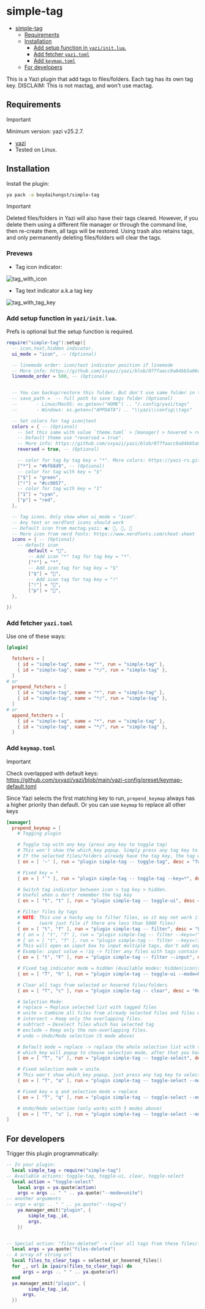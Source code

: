 # simple-tag

<!--toc:start-->

- [simple-tag](#simple-tag)
  - [Requirements](#requirements)
  - [Installation](#installation)
    - [Add setup function in `yazi/init.lua`.](#add-setup-function-in-yaziinitlua)
    - [Add fetcher `yazi.toml`](#add-fetcher-yazitoml)
    - [Add `keymap.toml`](#add-keymaptoml)
  - [For developers](#for-developers)
  <!--toc:end-->

This is a Yazi plugin that add tags to files/folders. Each tag has its own tag key.
DISCLAIM: This is not mactag, and won't use mactag.

## Requirements

> [!IMPORTANT]
> Minimum version: yazi v25.2.7.

- [yazi](https://github.com/sxyazi/yazi)
- Tested on Linux.

## Installation

Install the plugin:

```sh
ya pack -a boydaihungst/simple-tag
```

> [!IMPORTANT]
> Deleted files/folders in Yazi will also have their tags cleared.
> However, if you delete them using a different file manager or through the command line, then re-create them,
> all tags will be restored. Using trash also retains tags, and only permanently deleting files/folders will clear the tags.

### Prevews

- Tag icon indicator:

![tag_with_icon](assets/2025-02-13-21-17-07.png)

- Tag text indicator a.k.a tag key

![tag_with_tag_key](assets/2025-02-13-21-17-56.png)

### Add setup function in `yazi/init.lua`.

Prefs is optional but the setup function is required.

```lua
require("simple-tag"):setup({
  -- icon,text,hidden indicator.
  ui_mode = "icon", -- (Optional)

  -- linemode order: icon/text indicator position if linemode
  -- More info: https://github.com/sxyazi/yazi/blob/077faacc9a84bb5a06c5a8185a71405b0cb3dc8a/yazi-plugin/preset/components/linemode.lua#L4-L5
  linemode_order = 500, -- (Optional)


  -- You can backup/restore this folder. But don't use same folder in the different OS.
  -- save_path =  -- full path to save tags folder (Optional)
  --       - Linux/MacOS: os.getenv("HOME") .. "/.config/yazi/tags"
  --       - Windows: os.getenv("APPDATA") .. "\\yazi\\config\\tags"

  -- Set colors for tag icon|text
  colors = { -- (Optional)
	-- Set this same with value `theme.toml` > [manager] > hovered > reversed
	-- Default theme use "reversed = true".
	-- More info: https://github.com/sxyazi/yazi/blob/077faacc9a84bb5a06c5a8185a71405b0cb3dc8a/yazi-config/preset/theme-dark.toml#L25
	reversed = true, -- (Optional)

	-- color for tag by tag key = "*". More colors: https://yazi-rs.github.io/docs/configuration/theme#types.color
	["*"] = "#bf68d9", -- (Optional)
	-- color for tag with key = "$"
	["$"] = "green",
	["!"] = "#cc9057",
	-- color for tag with key = "1"
	["1"] = "cyan",
	["p"] = "red",
  },

  -- Tag icons. Only show when ui_mode = "icon".
  -- Any text or nerdfont icons should work
  -- Default icon from mactag.yazi: ●; , , 󱈤
  -- More icon from nerd fonts: https://www.nerdfonts.com/cheat-sheet
  icons = { -- (Optional)
    -- default icon
		default = "󰚋",
		-- Add icon "*" tag for tag key = "*".
		["*"] = "*",
		-- Add icon tag for tag key = "$"
		["$"] = "",
		-- Add icon tag for tag key = "!"
		["!"] = "",
		["p"] = "",
  },

})
```

### Add fetcher `yazi.toml`

Use one of these ways:

```toml
[plugin]

  fetchers = [
    { id = "simple-tag", name = "*", run = "simple-tag" },
    { id = "simple-tag", name = "*/", run = "simple-tag" },
  ]
# or
  prepend_fetchers = [
    { id = "simple-tag", name = "*", run = "simple-tag" },
    { id = "simple-tag", name = "*/", run = "simple-tag" },
  ]
# or
  append_fetchers = [
    { id = "simple-tag", name = "*", run = "simple-tag" },
    { id = "simple-tag", name = "*/", run = "simple-tag" },
  ]

```

### Add `keymap.toml`

> [!IMPORTANT]
> Check overlapped with default keys: https://github.com/sxyazi/yazi/blob/main/yazi-config/preset/keymap-default.toml

Since Yazi selects the first matching key to run, `prepend_keymap` always has a higher priority than default.
Or you can use `keymap` to replace all other keys

```toml
[manager]
  prepend_keymap = [
    # Tagging plugin

    # Toggle tag with any key (press any key to toggle tag)
    # This won't show the which_key popup. Simply press any tag key to toggle that tag for selected or hovered files/folders.
    # If the selected files/folders already have the tag key, the tag will be removed from those files/folders.
    { on = [ '~' ], run = "plugin simple-tag -- toggle-tag", desc = "Toggle tag with any key (press any key)" },

    # Fixed key = *
    { on = [ "`" ], run = "plugin simple-tag -- toggle-tag --key=*", desc = "Toggle tag with key = *" },

    # Switch tag indicator between icon > tag key > hidden.
    # Useful when u don't remember the tag key
    { on = [ "t", "t" ], run = "plugin simple-tag -- toggle-ui", desc = "Toggle tag indicator (icon > tag key > hidden)" },

    # Filter files by tags
    # NOTE: This use a hacky way to filter files, so it may not work if there are too many files
    #       (work just file if there are less than 5000 files)
    { on = [ "t", "f" ], run = "plugin simple-tag -- filter", desc = "Filter files by a tag (press any key)" },
    # { on = [ "t", "f" ], run = "plugin simple-tag -- filter --keys=!", desc = "Filter files by tag = !" },
    # { on = [ "t", "f" ], run = "plugin simple-tag -- filter --keys=!1q", desc = "Filter files by multiple tags (! or 1 or q)" },
    # This will open an input box to input multiple tags, don't add any delimiter.
    # Example: input value = !1q -> filter any files with tags contain ! or 1 or q
    { on = [ "t", "F" ], run = "plugin simple-tag -- filter --input", desc = "Filter files by multiple tags (input box)" },

    # Fixed tag indicator mode = hidden (Available modes: hidden|icon|text)
    { on = [ "T", "h" ], run = "plugin simple-tag -- toggle-ui --mode=hidden", desc = "Hide all tags indicator" },

    # Clear all tags from selected or hovered files/folders
    { on = [ "T", "c" ], run = "plugin simple-tag -- clear", desc = "Remove all tags from selected or hovered files" },

    # Selection Mode:
    # replace → Replace selected list with tagged files
    # unite → Combine all files from already selected files and files with selected tag.
    # intersect → Keep only the overlapping files.
    # subtract → Deselect files which has selected tag
    # exclude → Keep only the non-overlapping files.
    # undo → Undo/Redo selection (5 mode above)

    # Default mode = replace -> replace the whole selection list with tagged files/folders
    # which_key will popup to choose selection mode, after that you have to press a tag key to select.
    { on = [ "T", "s" ], run = "plugin simple-tag -- toggle-select", desc = "Selection only tagged files (press any tag key to select)" },

    # Fixed selection mode = unite.
    # This won't show which_key popup, just press any tag key to select
    { on = [ "T", "a" ], run = "plugin simple-tag -- toggle-select --mode=unite", desc = "Add tagged files to selection (press any tag key to select)" },

    # Fixed key = q and selection mode = replace
    { on = [ "T", "q" ], run = "plugin simple-tag -- toggle-select --mode=replace --tag=q", desc = "Selection only files with tag key = q" },

    # Undo/Redo selection (only works with 5 modes above)
    { on = [ "T", "u" ], run = "plugin simple-tag -- toggle-select --mode=undo", desc = "Undo selection action" },
]
```

## For developers

Trigger this plugin programmatically:

```lua
-- In your plugin:
  local simple_tag = require("simple-tag")
-- Available actions: toggle-tag, toggle-ui, clear, toggle-select
  local action = "toggle-select"
	local args = ya.quote(action)
	args = args .. " " .. ya.quote("--mode=unite")
-- another arguments
-- args = args .. " " .. ya.quote("--tag=q")
	ya.manager_emit("plugin", {
		simple_tag._id,
		args,
	})


-- Special action: "files-deleted" -> clear all tags from these files/folders
  local args = ya.quote("files-deleted")
-- A array of string url
  local files_to_clear_tags = selected_or_hovered_files()
  for _, url in ipairs(files_to_clear_tags) do
	  args = args .. " " .. ya.quote(url)
  end
  ya.manager_emit("plugin", {
		simple_tag._id,
	  args,
  })


```
